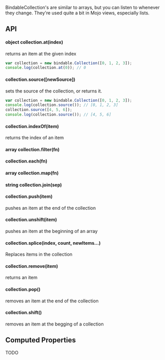 BindableCollection's are similar to arrays, but you can listen to whenever they change. They're
used quite a bit in Mojo views, especially lists.

## API

#### object collection.at(index)

returns an item at the given index

```javascript
var collection = new bindable.Collection([0, 1, 2, 3]);
console.log(collection.at(0)); // 0
```

#### collection.source([newSource])

sets the source of the collection, or returns it.

```javascript
var collection = new bindable.Collection([0, 1, 2, 3]);
console.log(collection.source()); // [0, 1, 2, 3]
collection.source([4, 5, 6]);
console.log(collection.source()); // [4, 5, 6]
```

#### collection.indexOf(item)

returns the index of an item

#### array collection.filter(fn)

#### collection.each(fn)

#### array collection.map(fn)

#### string collection.join(sep)

#### collection.push(item)

pushes an item at the end of the collection

#### collection.unshift(item)

pushes an item at the beginning of an array

#### collection.splice(index, count, newItems...)

Replaces items in the collection

#### collection.remove(item)

returns an item

#### collection.pop()

removes an item at the end of the collection

#### collection.shift()

removes an item at the begging of a collection

## Computed Properties

TODO




